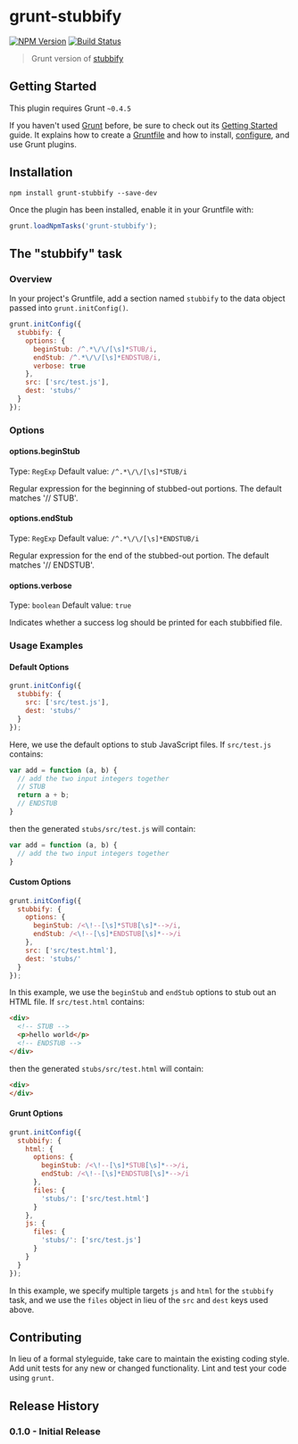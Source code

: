 # grunt-stubbify
[![NPM Version][npm-image]][npm-url]
[![Build Status][travis-image]][travis-url]

> Grunt version of [stubbify](https://github.com/isibner/stubbify)

## Getting Started
This plugin requires Grunt `~0.4.5`

If you haven't used [Grunt](http://gruntjs.com/) before, be sure to check out its [Getting Started](http://gruntjs.com/getting-started) guide. It explains how to create a [Gruntfile](http://gruntjs.com/sample-gruntfile) and how to install, [configure](http://gruntjs.com/configuring-tasks), and use Grunt plugins.

## Installation

```shell
npm install grunt-stubbify --save-dev
```

Once the plugin has been installed, enable it in your Gruntfile with:
```js
grunt.loadNpmTasks('grunt-stubbify');
```

## The "stubbify" task

### Overview
In your project's Gruntfile, add a section named `stubbify` to the data object passed into `grunt.initConfig()`.

```js
grunt.initConfig({
  stubbify: {
    options: {
      beginStub: /^.*\/\/[\s]*STUB/i,
      endStub: /^.*\/\/[\s]*ENDSTUB/i,
      verbose: true
    },
    src: ['src/test.js'],
    dest: 'stubs/'
  }
});
```

### Options

#### options.beginStub
Type: `RegExp`
Default value: `/^.*\/\/[\s]*STUB/i`

Regular expression for the beginning of stubbed-out portions. The default matches '// STUB'.

#### options.endStub
Type: `RegExp`
Default value: `/^.*\/\/[\s]*ENDSTUB/i`

Regular expression for the end of the stubbed-out portion. The default  matches '// ENDSTUB'.

#### options.verbose
Type: `boolean`
Default value: `true`

Indicates whether a success log should be printed for each stubbified file.

### Usage Examples

#### Default Options
```js
grunt.initConfig({
  stubbify: {
    src: ['src/test.js'],
    dest: 'stubs/'
  }
});
```

Here, we use the default options to stub JavaScript files. If `src/test.js` contains:
```js
var add = function (a, b) {
  // add the two input integers together
  // STUB
  return a + b;
  // ENDSTUB
}

```
then the generated `stubs/src/test.js` will contain:
```js
var add = function (a, b) {
  // add the two input integers together
}

```

#### Custom Options
```js
grunt.initConfig({
  stubbify: {
    options: {
      beginStub: /<\!--[\s]*STUB[\s]*-->/i,
      endStub: /<\!--[\s]*ENDSTUB[\s]*-->/i
    },
    src: ['src/test.html'],
    dest: 'stubs/'
  }
});
```
In this example, we use the `beginStub` and `endStub` options to stub out an HTML file. If `src/test.html` contains:
```html
<div>
  <!-- STUB -->
  <p>hello world</p>
  <!-- ENDSTUB -->
</div>

```
then the generated `stubs/src/test.html` will contain:
```html
<div>
</div>

```

#### Grunt Options
```js
grunt.initConfig({
  stubbify: {
    html: {
      options: {
        beginStub: /<\!--[\s]*STUB[\s]*-->/i,
        endStub: /<\!--[\s]*ENDSTUB[\s]*-->/i
      },
      files: {
        'stubs/': ['src/test.html']
      }
    },
    js: {
      files: {
        'stubs/': ['src/test.js']
      }
    }
  }
});
```
In this example, we specify multiple targets `js` and `html` for the `stubbify` task, and we use the `files` object in lieu of the `src` and `dest` keys used above.

## Contributing
In lieu of a formal styleguide, take care to maintain the existing coding style. Add unit tests for any new or changed functionality. Lint and test your code using `grunt`.

## Release History
### 0.1.0 - Initial Release

[npm-image]: https://img.shields.io/npm/v/grunt-stubbify.svg?style=flat
[npm-url]: https://www.npmjs.com/package/grunt-stubbify
[travis-image]: https://img.shields.io/travis/isibner/grunt-stubbify.svg?style=flat
[travis-url]: https://travis-ci.org/isibner/grunt-stubbify
